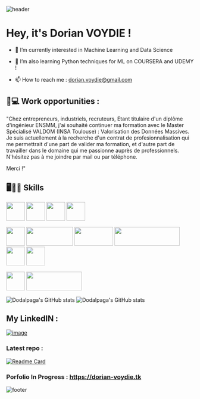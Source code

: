 ![header](https://capsule-render.vercel.app/api?type=waving&color=timeGradient&height=200&section=header&text=👋%20@Dodalpaga&fontSize=80&animation=twinkling&fontColor=FFFFFF&fontAlignY=30)


# Hey, it's Dorian VOYDIE !

- 👀 I’m currently interested in Machine Learning and Data Science

- 🌱 I’m also learning Python techniques for ML on COURSERA and UDEMY !

- 📫 How to reach me : dorian.voydie@gmail.com

## 👔💻 Work opportunities : 

"Chez entrepreneurs, industriels, recruteurs,
Etant titulaire d'un diplôme d'ingénieur ENSMM, j'ai souhaité continuer ma formation avec le Master Spécialisé VALDOM (INSA Toulouse) : Valorisation des Données Massives.
Je suis actuellement à la recherche d'un contrat de profesionnalisation qui me permettrait d'une part de valider ma formation, et d'autre part de travailler dans le domaine qui me passionne auprès de professionnels.
N'hésitez pas à me joindre par mail ou par téléphone.

Merci !"

## 🖥️👨‍💻 Skills

<img src="https://user-images.githubusercontent.com/81590399/122301898-a24ffc80-cf01-11eb-8dba-481bb2ad82f4.png" width="50" height="50"> <img src="https://user-images.githubusercontent.com/81590399/122301906-a67c1a00-cf01-11eb-8b40-a999b9e5bd2a.png" width="50" height="50"> <img src="https://user-images.githubusercontent.com/81590399/122301917-a9770a80-cf01-11eb-82b0-750487a6b42c.png" width="50" height="50"> <img src="https://user-images.githubusercontent.com/81590399/122301923-ac71fb00-cf01-11eb-82ed-ab76dc83599d.png" width="50" height="50">

<img src="https://user-images.githubusercontent.com/81590399/122301933-b136af00-cf01-11eb-8da6-0a638decb622.png" width="50" height="50"> <img src="https://user-images.githubusercontent.com/81590399/122302772-dd066480-cf02-11eb-9dd9-4c39957a4e2a.png" width="125" height="50"> <img src="https://user-images.githubusercontent.com/81590399/122303018-31114900-cf03-11eb-949e-c1b5cc4edfc3.png" width="104" height="50"> <img src="https://user-images.githubusercontent.com/81590399/122303148-5bfb9d00-cf03-11eb-8497-3b7a2db90716.png" width="175" height="50"> <img src="https://user-images.githubusercontent.com/81590399/122303486-eba14b80-cf03-11eb-97e4-4793b6b5c2fe.png" width="50" height="50"> <img src="https://user-images.githubusercontent.com/81590399/122303524-01167580-cf04-11eb-8a19-6fa737ddcb55.png" width="50" height="50">

<img src="https://user-images.githubusercontent.com/81590399/122303378-bbf24380-cf03-11eb-9e59-a6973015c594.png" width="50" height="50"> <img src="https://user-images.githubusercontent.com/81590399/122303424-d0364080-cf03-11eb-94e8-08d3a30f175b.png" width="149" height="50">

![Dodalpaga's GitHub stats](https://github-readme-stats.vercel.app/api?username=Dodalpaga&show_icons=true&theme=radical)
![Dodalpaga's GitHub stats](https://github-readme-stats.anuraghazra1.vercel.app/api/top-langs/?username=Dodalpaga&layout=compact&theme=radical)


## My LinkedIN :

[![image](https://user-images.githubusercontent.com/81590399/122301148-9152bb80-cf00-11eb-91b0-bff49fc22f89.png)](https://www.linkedin.com/in/dorian-voydie/)

### Latest repo : 
[![Readme Card](https://github-readme-stats.vercel.app/api/pin/?username=Dodalpaga&repo=Iris-Prediction)](https://github.com/Dodalpaga/Iris-Prediction)

### Porfolio In Progress : https://dorian-voydie.tk

![footer](https://capsule-render.vercel.app/api?type=waving&color=gradient&height=150&section=footer&fontSize=80)
<!---
Dodalpaga/Dodalpaga is a ✨ special ✨ repository because its `README.md` (this file) appears on your GitHub profile.
You can click the Preview link to take a look at your changes.
--->
